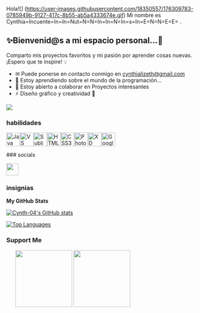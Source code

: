 Hola![] (https://user-images.githubusercontent.com/18350557/176309783-0785949b-9127-417c-8b55-ab5a4333674e.gif) Mi nombre es Cynthia=Incuente=In=In=Nut=N=N=In=In=N=In=s=In=E=N=N=E=E= .

✨Bienvenid@s a mi espacio personal...💖
----------------------------------------

Comparto mis proyectos favoritos y mi pasión por aprender cosas nuevas. ¡Espero que te inspire! 💡

* ✉ Puede ponerse en contacto conmigo en [cynthializeth@gmail.com](mailto:cynthializeth@gmail.com)
* 🧠 Estoy aprendiendo sobre el mundo de la programación...
* 🤝 Estoy abierto a colaborar en Proyectos interesantes
* ⚡ Diseño gráfico y creatividad 🌸

<a href="https://www.github.com/Cynth-04" target="_blank" rel="noreferrer"><img
src="https://img.shields.io/github/followers/Cynth-04?logo=github&style=for-the-badge&color=0891b2&labelColor=312e81" /></a>

### habilidades

<p alineado="izquierda"> <a href="https://www.oracle.com/java/" target="_blank" rel="noreferrer"><img src="https://raw.githubusercontent.com/danielcranney/readme-generator/main/public/icons/skills/java-colored.svg" width="36" height="36" alt="Java" /></a><a href="https://code.visualstudio.com/" target="_blank" rel="noreferrer"><img src="https://raw.githubusercontent.com/danielcranney/readme-generator/main/public/icons/skills/visualstudiocode.svg" width="36" height="36" alt="VS Code" /></a><a href="https://www.sublimetext.com/index2" target="_blank" rel="noreferrer"><img src="https://raw.githubusercontent.com/danielcranney/readme-generator/main/public/icons/skills/sublimetext.svg" width="36" height="36" alt="Sublime Text" /></a><a href="https://developer.mozilla.org/en-US/docs/Glossary/HTML5" target="_blank" rel="noreferrer"><img src="https://raw.githubusercontent.com/danielcranney/readme-generator/main/public/icons/skills/html5-colored.svg" width="36" height="36" alt="HTML5" /></a><a href="https://www.w3.org/TR/CSS/#css" target="_blank" rel="noreferrer"><img src="https://raw.githubusercontent.com/danielcranney/readme-generator/main/public/icons/skills/css3-colored.svg" width="36" height="36" alt="CSS3" /></a><a href="https://www.adobe.com/uk/products/photoshop.html" target="_blank" rel="noreferrer"><img src="https://raw.githubusercontent.com/danielcranney/readme-generator/main/public/icons/skills/photoshop-colored.svg" width="36" height="36" alt="Photoshop" /></a><a href="https://www.adobe.com/uk/products/xd.html" target="_blank" rel="noreferrer"><img src="https://raw.githubusercontent.com/danielcranney/readme-generator/main/public/icons/skills/xd-colored.svg" width="36" height="36" alt="XD" /></a><a href="https://cloud.google.com/" target="_blank" rel="noreferrer"><img src="https://raw.githubusercontent.com/danielcranney/readme-generator/main/public/icons/skills/googlecloud-colored.svg" width="36" height="36" alt="Google Cloud" /></a> </p>
### socials <p alineado="izquierda"> <a href="https://www.github.com/Cynth-04" target="_blank" rel="noreferrer"> <picture> <source media="(prefers-color-scheme: dark)" srcset="https://raw.githubusercontent.com/danielcranney/readme-generator/main/public/icons/socials/github-dark.svg" /> <source media="(prefers-color-scheme: light)" srcset="https://raw.githubusercontent.com/danielcranney/readme-generator/main/public/icons/socials/github.svg" /> <img src="https://raw.githubusercontent.com/danielcranney/readme-generator/main/public/icons/socials/github.svg" width="32" height="32" /> </picture> </a></p>

### insignias

<b>My GitHub Stats</b>

<a href="http://www.github.com/Cynth-04"><img src="https://github-readme-stats.vercel.app/api?username=Cynth-04&show_icons=true&hide=&count_private=true&title_color=ec4899&text_color=0f172a&icon_color=0891b2&bg_color=312e81&hide_border=true&show_icons=true" alt="Cynth-04's GitHub stats" /></a>

<a href="https://github.com/Cynth-04" align="left"><img src="https://github-readme-stats.vercel.app/api/top-langs/?username=Cynth-04&langs_count=10&title_color=ec4899&text_color=0f172a&icon_color=0891b2&bg_color=312e81&hide_border=true&locale=en&custom_title=Top%20%Languages" alt="Top Languages" /></a>

### Support Me

<ul style="list-style-type: none; margin: 0;">

<li style="display: inline-block; margin-right: 0,25rem;"><a href="https://www.buymeacoffee.com/Cynth-04"><img src="https://cdn.buymeacoffee.com/buttons/v2/default-yellow.png" width="150"/></a></li>

<li style="display: inline-block; margin-right: 0,25rem;"><a href="https://www.ko-fi.com/Cynth-04"><img src="https://storage.ko-fi.com/cdn/kofi2.png?v=3" width="150"/></a></li>

</ul>

<!--
**Cynth-04/Cynth-04** is a ✨ _special_ ✨ repository because its `README.md` (this file) appears on your GitHub profile.

Here are some ideas to get you started

- 🔭 I’m currently working on ...
- 🌱 I’m currently learning ...
- 👯 I’m looking to collaborate on ...
- 🤔 I’m looking for help with ...
- 💬 Ask me about ...
- 📫 How to reach me: ...
- 😄 Pronouns: ...
- ⚡ Fun fact: ...
-->
